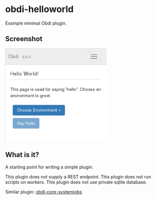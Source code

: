# obdi-helloworld
Example minimal Obdi plugin.

## Screenshot

![](images/helloworld.png?raw=true)

## What is it?
A starting point for writing a simple plugin.

This plugin does not supply a REST endpoint.
This plugin does not run scripts on workers.
This plugin does not use private sqlite database.

Similar plugin: [obdi-core-systemjobs](https://github.com/mclarkson/obdi-core-systemjobs)
